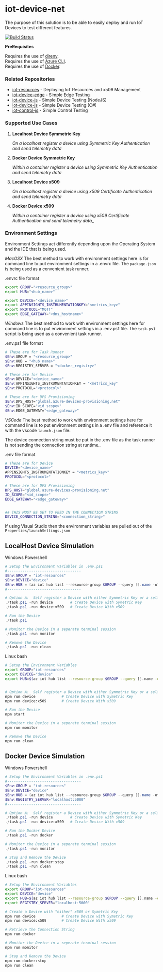 # iot-device-net

The purpose of this solution is to be able to easily deploy and run IoT Devices to test different features.

[![Build Status](https://dascholl.visualstudio.com/IoT/_apis/build/status/danielscholl.iot-device-net?branchName=master)](https://dascholl.visualstudio.com/IoT/_build/latest?definitionId=23&branchName=master)

__PreRequisites__

Requires the use of [direnv](https://direnv.net/).  
Requires the use of [Azure CLI](https://docs.microsoft.com/en-us/cli/azure/install-azure-cli?view=azure-cli-latest).  
Requires the use of [Docker](https://www.docker.com/get-started).  


### Related Repositories

- [iot-resources](https://github.com/danielscholl/iot-resources)  - Deploying IoT Resources and x509 Management
- [iot-device-edge](https://github.com/danielscholl/iot-device-edge) - Simple Edge Testing
- [iot-device-js](https://github.com/danielscholl/iot-device-js) - Simple Device Testing (NodeJS)
- [iot-device-js](https://github.com/danielscholl/iot-device-net) - Simple Device Testing (C#)
- [iot-control-js](https://github.com/danielscholl/iot-control-js) - Simple Control Testing


### Supported Use Cases

1. __Localhost Device Symmetric Key__

    _On a localhost register a device using Symmetric Key Authentication and send telemetry data_

1. __Docker Device Symmetric Key__

    _Within a container register a device using Symmetric Key Authentication and send telemetry data_

1. __Localhost Device x509__

    _On a localhost register a device using x509 Certificate Authentication and send telemetry data_

1. __Docker Device x509__

    _Within a container register a device using x509 Certificate Authentication and send telemetry data__



### Environment Settings

Environment Settings act differently depending upon the Operating System and the IDE that is being used.


_MacOSX_
The best method to work with environment settings here is for command line to put environment settings in a .envrc file.  The `package.json` is being used as a convenient task runner.

.envrc file format
```bash
export GROUP="<resource_group>"
export HUB="<hub_name>"

export DEVICE="<device_name>"
export APPINSIGHTS_INSTRUMENTATIONKEY="<metrics_key>"
export PROTOCOL="MQTT"
export EDGE_GATEWAY="<dns_hostname>"
```

_Windows_
The best method to work with environment settings here for command line is to put environment settings in a .env.ps1 file.  The `task.ps1` script is being used as a convenient task runner.

.env.ps1 file format
```bash
# These are for Task Runner
$Env:GROUP = "<resource_group>"
$Env:HUB = "<hub_name>"
$Env:REGISTRY_SERVER = "<docker_registry>"

# These are for Device
$Env:DEVICE="<device_name>"
$Env:APPINSIGHTS_INSTRUMENTATIONKEY = "<metrics_key"
$Env:PROTOCOL="<protocol>"

# These are for DPS Provisioning
$Env:DPS_HOST="global.azure-devices-provisioning.net"
$Env:ID_SCOPE="<id_scope>"
$Env:EDGE_GATEWAY="<edge_gateway>"
```

_VSCode_
The best method to work with environment settings here for command line is to put environment settings in a .env file and reference it with the vscode `launch.json` file.

The device connection string must be put in the .env file as the task runner is not sending the connection string at runtime..

.env file format
```bash
# These are for Device
DEVICE="<device_name>"
APPINSIGHTS_INSTRUMENTATIONKEY = "<metrics_key>"
PROTOCOL="<protocol>"

# These are for DPS Provisioning
DPS_HOST="global.azure-devices-provisioning.net"
ID_SCOPE="<id_scope>"
EDGE_GATEWAY="<edge_gateway>"


## THIS MUST BE SET TO FEED IN THE CONNECTION STRING
DEVICE_CONNECTION_STRING="<connection_string>"
```


If using Visual Studio then the environment variables are pulled out of the `Properties/launchSettings.json`

## LocalHost Device Simulation

Windows Powershell
```powershell
# Setup the Environment Variables in .env.ps1
#----------------------------------
$Env:GROUP = "iot-resources"
$Env:DEVICE="device"
$Env:HUB = (az iot hub list --resource-group $GROUP --query [].name -otsv)
#----------------------------------

# Option A:  Self register a Device with either Symmetric Key or a self signed x509 Certificate
./task.ps1 -run device        # Create Device with Symetric Key
./task.ps1 -run device:x509   # Create Device With x509

# Run the Device
./task.ps1

# Monitor the Device in a seperate terminal session
./task.ps1 -run monitor

# Remove the Device
./task.ps1 -run clean
```

Linux bash
```bash
# Setup the Environment Variables
export GROUP="iot-resources"
export DEVICE="device"
export HUB=$(az iot hub list --resource-group $GROUP --query [].name -otsv)


# Option A:  Self register a Device with either Symmetric Key or a self signed x509 Certificate
npm run device            # Create Device with Symetric Key
npm run device:x509       # Create Device With x509

# Run the Device
npm start

# Monitor the Device in a seperate terminal session
npm run monitor

# Remove the Device
npm run clean
```


## Docker Device Simulation

Windows Powershell
```powershell
# Setup the Environment Variables in .env.ps1
#----------------------------------
$Env:GROUP = "iot-resources"
$Env:DEVICE="device"
$Env:HUB = (az iot hub list --resource-group $GROUP --query [].name -otsv)
$Env:REGISTRY_SERVER="localhost:5000"
#----------------------------------

# Option A:  Self register a Device with either Symmetric Key or a self signed x509 Certificate
./task.ps1 -run device        # Create Device with Symetric Key
./task.ps1 -run device:x509   # Create Device With x509

# Run the Docker Device
./task.ps1 -run docker

# Monitor the Device in a seperate terminal session
./task.ps1 -run monitor

# Stop and Remove the Device
./task.ps1 -run docker:stop
./task.ps1 -run clean

```

Linux bash
```bash
# Setup the Environment Variables
export GROUP="iot-resources"
export DEVICE="device"
export HUB=$(az iot hub list --resource-group $GROUP --query [].name -otsv)
export REGISTRY_SERVER="localhost:5000"

# Create a Device with "either" x509 or Symetric Key
npm run device            # Create Device with Symetric Key
npm run device:x509       # Create Device With x509

# Retrieve the Connection String
npm run docker

# Monitor the Device in a seperate terminal session
npm run monitor

# Stop and Remove the Device
npm run docker:stop
npm run clean
```

